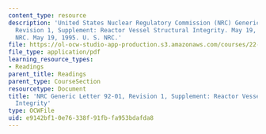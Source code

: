 ```yaml
---
content_type: resource
description: 'United States Nuclear Regulatory Commission (NRC) Generic Letter 92-01,
  Revision 1, Supplement: Reactor Vessel Structural Integrity. May 19, 1995. U. S.
  NRC. May 19, 1995. U. S. NRC.'
file: https://ol-ocw-studio-app-production.s3.amazonaws.com/courses/22-091-nuclear-reactor-safety-spring-2008/e9142bf10e76338f91fbfa953bdafda8_MIT22_091S08_read05.pdf
file_type: application/pdf
learning_resource_types:
- Readings
parent_title: Readings
parent_type: CourseSection
resourcetype: Document
title: 'NRC Generic Letter 92-01, Revision 1, Supplement: Reactor Vessel Structural
  Integrity'
type: OCWFile
uid: e9142bf1-0e76-338f-91fb-fa953bdafda8
---
```

